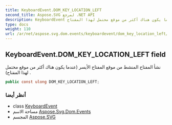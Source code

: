```yaml
---
title: KeyboardEvent.DOM_KEY_LOCATION_LEFT
second_title: Aspose.SVG لمرجع .NET API
description: KeyboardEvent مجال. نشأ المفتاح المنشط من موقع المفتاح الأيسر عندما يكون هناك أكثر من موقع محتمل لهذا المفتاح .
type: docs
weight: 110
url: /ar/net/aspose.svg.dom.events/keyboardevent/dom_key_location_left/
---
```

## KeyboardEvent.DOM_KEY_LOCATION_LEFT field

نشأ المفتاح المنشط من موقع المفتاح الأيسر (عندما يكون هناك أكثر من موقع محتمل لهذا المفتاح) .

```csharp
public const ulong DOM_KEY_LOCATION_LEFT;
```

### أنظر أيضا

* class [KeyboardEvent](../)
* مساحة الاسم [Aspose.Svg.Dom.Events](../../keyboardevent/)
* المجسم [Aspose.SVG](../../../)



